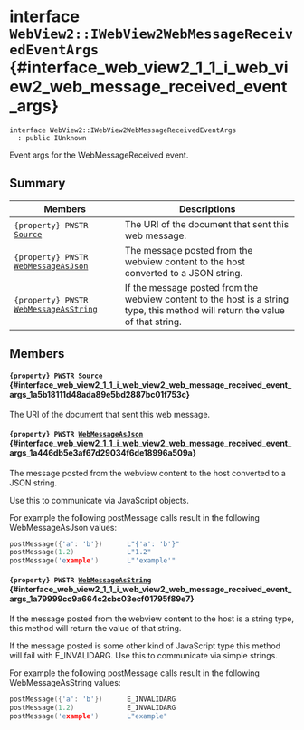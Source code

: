 # interface `WebView2::IWebView2WebMessageReceivedEventArgs` {#interface_web_view2_1_1_i_web_view2_web_message_received_event_args}

```
interface WebView2::IWebView2WebMessageReceivedEventArgs
  : public IUnknown
```  

Event args for the WebMessageReceived event.

## Summary

 Members                        | Descriptions                                
--------------------------------|---------------------------------------------
`{property} PWSTR `[`Source`](#interface_web_view2_1_1_i_web_view2_web_message_received_event_args_1a5b18111d48ada89e5bd2887bc01f753c) | The URI of the document that sent this web message.
`{property} PWSTR `[`WebMessageAsJson`](#interface_web_view2_1_1_i_web_view2_web_message_received_event_args_1a446db5e3af67d29034f6de18996a509a) | The message posted from the webview content to the host converted to a JSON string.
`{property} PWSTR `[`WebMessageAsString`](#interface_web_view2_1_1_i_web_view2_web_message_received_event_args_1a79999cc9a664c2cbc03ecf01795f89e7) | If the message posted from the webview content to the host is a string type, this method will return the value of that string.

## Members

#### `{property} PWSTR `[`Source`](#interface_web_view2_1_1_i_web_view2_web_message_received_event_args_1a5b18111d48ada89e5bd2887bc01f753c) {#interface_web_view2_1_1_i_web_view2_web_message_received_event_args_1a5b18111d48ada89e5bd2887bc01f753c}

The URI of the document that sent this web message.

#### `{property} PWSTR `[`WebMessageAsJson`](#interface_web_view2_1_1_i_web_view2_web_message_received_event_args_1a446db5e3af67d29034f6de18996a509a) {#interface_web_view2_1_1_i_web_view2_web_message_received_event_args_1a446db5e3af67d29034f6de18996a509a}

The message posted from the webview content to the host converted to a JSON string.

Use this to communicate via JavaScript objects.

For example the following postMessage calls result in the following WebMessageAsJson values:

```cpp
postMessage({'a': 'b'})      L"{'a': 'b'}"
postMessage(1.2)             L"1.2"
postMessage('example')       L"'example'"
```

#### `{property} PWSTR `[`WebMessageAsString`](#interface_web_view2_1_1_i_web_view2_web_message_received_event_args_1a79999cc9a664c2cbc03ecf01795f89e7) {#interface_web_view2_1_1_i_web_view2_web_message_received_event_args_1a79999cc9a664c2cbc03ecf01795f89e7}

If the message posted from the webview content to the host is a string type, this method will return the value of that string.

If the message posted is some other kind of JavaScript type this method will fail with E_INVALIDARG. Use this to communicate via simple strings.

For example the following postMessage calls result in the following WebMessageAsString values:

```cpp
postMessage({'a': 'b'})      E_INVALIDARG
postMessage(1.2)             E_INVALIDARG
postMessage('example')       L"example"
```

